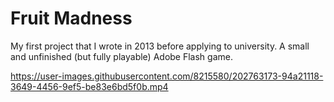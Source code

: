 # Fruit Madness

My first project that I wrote in 2013 before applying to university. A small and unfinished (but fully playable) Adobe Flash game.

https://user-images.githubusercontent.com/8215580/202763173-94a21118-3649-4456-9ef5-be83e6bd5f0b.mp4
